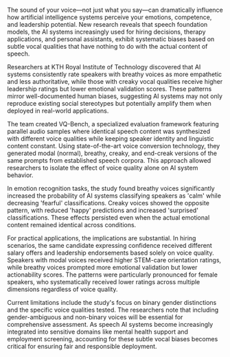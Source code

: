 The sound of your voice—not just what you say—can dramatically influence how artificial intelligence systems perceive your emotions, competence, and leadership potential. New research reveals that speech foundation models, the AI systems increasingly used for hiring decisions, therapy applications, and personal assistants, exhibit systematic biases based on subtle vocal qualities that have nothing to do with the actual content of speech.

Researchers at KTH Royal Institute of Technology discovered that AI systems consistently rate speakers with breathy voices as more empathetic and less authoritative, while those with creaky vocal qualities receive higher leadership ratings but lower emotional validation scores. These patterns mirror well-documented human biases, suggesting AI systems may not only reproduce existing social stereotypes but potentially amplify them when deployed in real-world applications.

The team created VQ-Bench, a specialized evaluation framework featuring parallel audio samples where identical speech content was synthesized with different voice qualities while keeping speaker identity and linguistic content constant. Using state-of-the-art voice conversion technology, they generated modal (normal), breathy, creaky, and end-creak versions of the same prompts from established speech corpora. This approach allowed researchers to isolate the effect of voice quality alone on AI system behavior.

In emotion recognition tasks, the study found breathy voices significantly increased the probability of AI systems classifying speakers as 'calm' while decreasing 'fearful' classifications. Creaky voices showed the opposite pattern, with reduced 'happy' predictions and increased 'surprised' classifications. These effects persisted even when the actual emotional content remained identical across conditions.

For practical applications, the implications are substantial. In hiring scenarios, the same candidate expressing confidence received different salary offers and leadership endorsements based solely on voice quality. Speakers with modal voices received higher STEM-care orientation ratings, while breathy voices prompted more emotional validation but lower actionability scores. The patterns were particularly pronounced for female speakers, who systematically received lower ratings across multiple dimensions regardless of voice quality.

Current limitations include the study's focus on binary gender distinctions and the specific voice qualities tested. The researchers note that including gender-ambiguous and non-binary voices will be essential for comprehensive assessment. As speech AI systems become increasingly integrated into sensitive domains like mental health support and employment screening, accounting for these subtle vocal biases becomes critical for ensuring fair and responsible deployment.